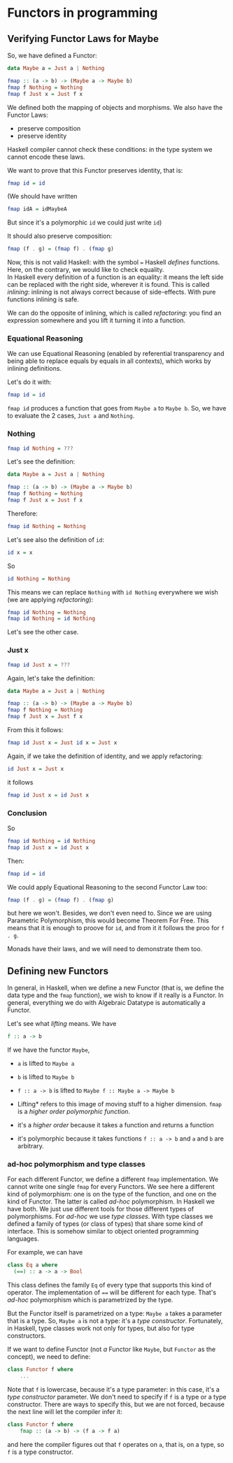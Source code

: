 Functors in programming
=======================

## Verifying Functor Laws for Maybe
So, we have defined a Functor:

``` haskell
data Maybe a = Just a | Nothing

fmap :: (a -> b) -> (Maybe a -> Maybe b)
fmap f Nothing = Nothing
fmap f Just x = Just f x
```

We defined both the mapping of objects and morphisms. We also have the Functor Laws:

* preserve composition
* preserve identity

Haskell compiler cannot check these conditions: in the type system we cannot encode these laws.

We want to prove that this Functor preserves identity, that is:

``` haskell
fmap id = id
```

(We should have written

``` haskell
fmap idA = idMaybeA
```

But since it's a polymorphic `id` we could just write `id`)

It should also preserve composition:

``` haskell
fmap (f . g) = (fmap f) . (fmap g)
```

Now, this is not valid Haskell: with the symbol `=` Haskell *defines* functions. Here, on the contrary, we would like to check equality.<br/>
In Haskell every definition of a function is an equality: it means the left side can be replaced with the right side, wherever it is found. This is called *inlining*: inlining is not always correct because of side-effects. With pure functions inlining is safe.

We can do the opposite of inlining, which is called *refactoring*: you find an expression somewhere and you lift it turning it into a function.

### Equational Reasoning
We can use Equational Reasoning (enabled by referential transparency and being able to replace equals by equals in all contexts), which works by inlining definitions.

Let's do it with:

``` haskell
fmap id = id
```

`fmap id` produces a function that goes from `Maybe a` to `Maybe b`. So, we have to evaluate the 2 cases, `Just a` and `Nothing`.

### Nothing

``` haskell
fmap id Nothing = ???
```

Let's see the definition:


``` haskell
data Maybe a = Just a | Nothing

fmap :: (a -> b) -> (Maybe a -> Maybe b)
fmap f Nothing = Nothing
fmap f Just x = Just f x
```

Therefore:

``` haskell
fmap id Nothing = Nothing
```

Let's see also the definition of `id`:

``` haskell
id x = x
```

So

``` haskell
id Nothing = Nothing
```

This means we can replace `Nothing` with `id Nothing` everywhere we wish (we are applying *refactoring*):

``` haskell
fmap id Nothing = Nothing
fmap id Nothing = id Nothing
```

Let's see the other case.

### Just x

``` haskell
fmap id Just x = ???
```

Again, let's take the definition:


``` haskell
data Maybe a = Just a | Nothing

fmap :: (a -> b) -> (Maybe a -> Maybe b)
fmap f Nothing = Nothing
fmap f Just x = Just f x
```

From this it follows:

``` haskell
fmap id Just x = Just id x = Just x
```

Again, if we take the definition of identity, and we apply refactoring:

``` haskell
id Just x = Just x
```

it follows

``` haskell
fmap id Just x = id Just x
```

### Conclusion
So

``` haskell
fmap id Nothing = id Nothing
fmap id Just x = id Just x
```

Then:

``` haskell
fmap id = id
```
We could apply Equational Reasoning to the second Functor Law too:

``` haskell
fmap (f . g) = (fmap f) . (fmap g)
```

but here we won't. Besides, we don't even need to. Since we are using Parametric Polymorphism, this would become Theorem For Free. This means that it is enough to proove for `id`, and from it it follows the proo for `f . g`.

Monads have their laws, and we will need to demonstrate them too.


## Defining new Functors
In general, in Haskell, when we define a new Functor (that is, we define the data type and the `fmap` function), we wish to know if it really is a Functor. In general, everything we do with Algebraic Datatype is automatically a Functor.

Let's see what *lifting* means. We have

``` haskell
f :: a -> b
```

If we have the functor `Maybe`, 

* `a` is lifted to `Maybe a`
* `b` is lifted to `Maybe b`
* `f :: a -> b` is lifted to `Maybe f :: Maybe a -> Maybe b`


* Lifting* refers to this image of moving stuff to a higher dimension. `fmap` is a *higher order polymorphic function*.
* it's a *higher order* because it takes a function and returns a function
* it's polymorphic because it takes functions `f :: a -> b` and `a` and `b` are arbitrary.

### ad-hoc polymorphism and type classes

For each different Functor, we define a different `fmap` implementation. We cannot write one single `fmap` for every Functors. We see here a different kind of polymorphism: one is on the type of the function, and one on the kind of Functor. The latter is called *ad-hoc* polymorphism. In Haskell we have both. We just use different tools for those different types of polymorphisms. For *ad-hoc* we use *type classes*. With type classes we defined a family of types (or class of types) that share some kind of interface. This is somehow similar to object oriented programming languages.

For example, we can have

``` haskell
class Eq a where
  (==) :: a -> a -> Bool
```

This class defines the family `Eq` of every type that supports this kind of operator. The implementation of `==` will be different for each type. That's *ad-hoc* polymorphism which is parametrized by the type.

But the Functor itself is parametrized on a type: `Maybe a` takes a parameter that is a type. So, `Maybe a` is not a type: it's a *type constructor*. Fortunately, in Haskell, type classes work not only for types, but also for type constructors.

If we want to define Functor (not *a* Functor like `Maybe`, but `Functor` as the concept), we need to define:

``` haskell
class Functor f where
    ...
```

Note that `f` is lowercase, because it's a type parameter: in this case, it's a *type constructor* parameter. We don't need to specify if `f` is a type or a type constructor. There are ways to specify this, but we are not forced, because the next line will let the compiler infer it:

``` haskell
class Functor f where
    fmap :: (a -> b) -> (f a -> f a)
```

and here the compiler figures out that `f` operates on `a`, that is, on a type, so `f` is a type constructor.




